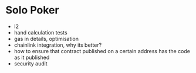 # Solo Poker

* l2
* hand calculation tests
* gas in details, optimisation
* chainlink integration, why its better?
* how to ensure that contract published on a certain address has the code as it published
* security audit